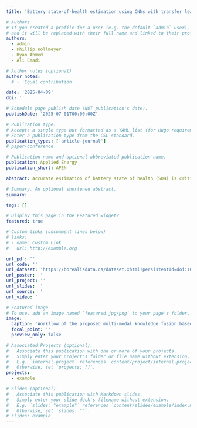 ```yaml
---
title: 'Battery state-of-health estimation using CNNs with transfer learning and multi-modal fusion of partial voltage profiles and histogram data'

# Authors
# If you created a profile for a user (e.g. the default `admin` user), write the username (folder name) here
# and it will be replaced with their full name and linked to their profile.
authors:
  - admin
  - Phillip Kollmeyer
  - Ryan Ahmed
  - Ali Emadi

# Author notes (optional)
author_notes:
  # - 'Equal contribution'

date: '2025-04-09'
doi: ''

# Schedule page publish date (NOT publication's date).
publishDate: '2025-07-01T00:00:00Z'

# Publication type.
# Accepts a single type but formatted as a YAML list (for Hugo requirements).
# Enter a publication type from the CSL standard.
publication_types: ['article-journal']
# paper-conference

# Publication name and optional abbreviated publication name.
publication: Applied Energy
publication_short: APEN

abstract: Accurate estimation of battery state of health (SOH) is critical for ensuring safe and reliable operation, enabling health-conscious control, and supporting second-life applications. Existing health indicators (HIs) used in data-driven models have practicality, accuracy, and robustness limitations. For instance, partial voltage or incremental capacity curves may lead to misleading SOH estimations, while histogram-based methods require extensive training data. This paper proposes a multi-modal fusion model that integrates two types of HIs extracted from partial voltage curves recorded during charging and histogram data during operation. By addressing the limitations of both types of HIs, the proposed model achieves superior performance in terms of accuracy and robustness. The proposed model is validated on two representative datasets, achieving a root mean squared percentage error (RMSPE) as low as 0.74 %, reducing estimation error by up to 42 % compared to existing models and requiring 60 % less training data. The results demonstrate the feasibility and advantages of combining HIs from different sources, underscoring the importance of detailed feature analysis in developing data-driven models for battery state estimation.

# Summary. An optional shortened abstract.
summary: 

tags: []

# Display this page in the Featured widget?
featured: true

# Custom links (uncomment lines below)
# links:
# - name: Custom Link
#   url: http://example.org

url_pdf: ''
url_code: ''
url_dataset: 'https://borealisdata.ca/dataset.xhtml?persistentId=doi:10.5683/SP3/UYPYDJ'
url_poster: ''
url_project: ''
url_slides: ''
url_source: ''
url_video: ''

# Featured image
# To use, add an image named `featured.jpg/png` to your page's folder.
image:
  caption: 'Workflow of the proposed multi-modal knowledge fusion based SOH estimation method.'
  focal_point: ''
  preview_only: false

# Associated Projects (optional).
#   Associate this publication with one or more of your projects.
#   Simply enter your project's folder or file name without extension.
#   E.g. `internal-project` references `content/project/internal-project/index.md`.
#   Otherwise, set `projects: []`.
projects:
  - example

# Slides (optional).
#   Associate this publication with Markdown slides.
#   Simply enter your slide deck's filename without extension.
#   E.g. `slides: "example"` references `content/slides/example/index.md`.
#   Otherwise, set `slides: ""`.
# slides: example
---
```


<!-- {{% callout note %}}
Click the _Cite_ button above to demo the feature to enable visitors to import publication metadata into their reference management software.
{{% /callout %}}

{{% callout note %}}
Create your slides in Markdown - click the _Slides_ button to check out the example.
{{% /callout %}}

Add the publication's **full text** or **supplementary notes** here. You can use rich formatting such as including [code, math, and images](https://docs.hugoblox.com/content/writing-markdown-latex/). -->
